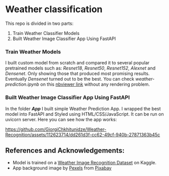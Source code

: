 # Weather classification
This repo is divided in two parts:
1. Train Weather Classifier Models
2. Built Weather Image Classifier App Using FastAPI

### Train Weather Models
I built custom model from scratch and compared it to several popular pretrained models such as: *Resnet18*, *Resnet50*, *Resnet152*, *Alexnet* and *Densenet*. Only showing those that produced most promising results. Eventually *Densenet* turned out to be the best.
You can check *weather-prediction.ipynb* on this <a href="https://nbviewer.org/github/GiorgiChkhitunidze/Weather-Recognition/blob/main/weather-prediction.ipynb#imports">nbviewer link</a> without any rendering problem.

### Built Weather Image Classifier App Using FastAPI
In the folder ***App*** I built simple Weather Prediction App. I wrapped the best model into FastAPI and Styled using HTML/CSS/JavaScript. It can be run on uvicorn server.
Here you can see how the app works:

https://github.com/GiorgiChkhitunidze/Weather-Recognition/assets/112623714/dd261d3f-cc62-49cf-940b-27871363b45c

## References and Acknowledgements:
- Model is trained on a <a href="https://www.kaggle.com/datasets/jehanbhathena/weather-dataset">Weather Image Recognition Dataset</a> on Kaggle.
- App background image by <a href="https://pixabay.com/users/pexels-2286921/?utm_source=link-attribution&amp;utm_medium=referral&amp;utm_campaign=image&amp;utm_content=1245817">Pexels</a> from <a href="https://pixabay.com//?utm_source=link-attribution&amp;utm_medium=referral&amp;utm_campaign=image&amp;utm_content=1245817">Pixabay</a>
